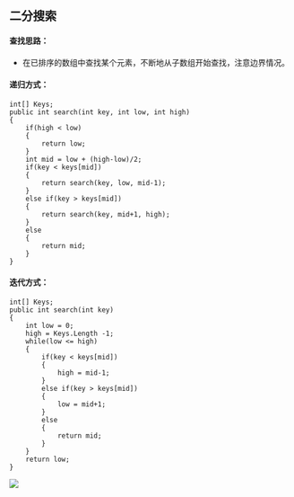 ## 二分搜索

#### 查找思路： 
- 在已排序的数组中查找某个元素，不断地从子数组开始查找，注意边界情况。

#### 递归方式：

```
int[] Keys;
public int search(int key, int low, int high)
{
    if(high < low)
    {
        return low;
    }
    int mid = low + (high-low)/2;
    if(key < keys[mid])
    {
        return search(key, low, mid-1);
    }
    else if(key > keys[mid])
    {
        return search(key, mid+1, high);
    }
    else
    {
        return mid;
    }
}
```

#### 迭代方式：

```
int[] Keys;
public int search(int key)
{
    int low = 0;
    high = Keys.Length -1;
    while(low <= high)
    {
        if(key < keys[mid])
        {
            high = mid-1;
        }
        else if(key > keys[mid])
        {
            low = mid+1;
        }
        else
        {
            return mid;
        }   
    }
    return low;
}
```

![](https://algs4.cs.princeton.edu/31elementary/images/rank.png)
